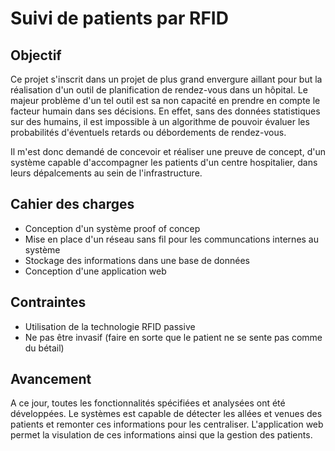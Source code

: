 # Suivi de patients par RFID 

## Objectif
Ce projet s'inscrit dans un projet de plus grand envergure aillant pour but la réalisation d'un outil de planification de rendez-vous dans un hôpital. Le majeur problème d'un tel outil est sa non capacité en prendre en compte le facteur humain dans ses décisions. En effet, sans des données statistiques sur des humains, il est impossible à un algorithme de pouvoir évaluer les probabilités d'éventuels retards ou débordements de rendez-vous.

Il m'est donc demandé de concevoir et réaliser une preuve de concept, d'un système capable d'accompagner les patients d'un centre hospitalier, dans leurs dépalcements au sein de l'infrastructure.

## Cahier des charges
- Conception d'un système proof of concep
- Mise en place d'un réseau sans fil pour les communcations internes au système
- Stockage des informations dans une base de données
- Conception d'une application web

## Contraintes
- Utilisation de la technologie RFID passive
- Ne pas être invasif (faire en sorte que le patient ne se sente pas comme du bétail)

## Avancement
A ce jour, toutes les fonctionnalités spécifiées et analysées ont été développées. Le systèmes est capable de détecter les allées et venues des patients et remonter ces informations pour les centraliser. L'application web permet la visulation de ces informations ainsi que la gestion des patients.


